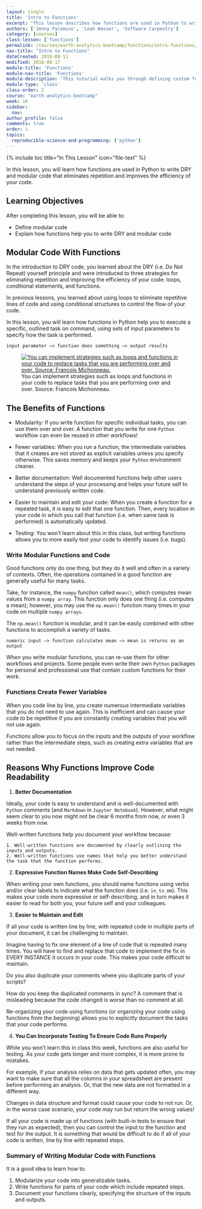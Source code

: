 ```yaml
---
layout: single
title: 'Intro to Functions'
excerpt: "This lesson describes how functions are used in Python to write DRY and modular code."
authors: ['Jenny Palomino', 'Leah Wasser', 'Software Carpentry']
category: [courses]
class-lesson: ['functions']
permalink: /courses/earth-analytics-bootcamp/functions/intro-functions/
nav-title: "Intro to Functions"
dateCreated: 2019-08-11
modified: 2018-08-17
module-title: 'Functions'
module-nav-title: 'Functions'
module-description: 'This tutorial walks you through defining custom functions and applying them to data structures in Python.'
module-type: 'class'
class-order: 2
course: "earth-analytics-bootcamp"
week: 10
sidebar:
  nav:
author_profile: false
comments: true
order: 1
topics:
  reproducible-science-and-programming: ['python']
---
```

{% include toc title="In This Lesson" icon="file-text" %}

In this lesson, you will learn how functions are used in Python to write DRY and modular code that eliminates repetition and improves the efficiency of your code.

<div class='notice--success' markdown="1">

## <i class="fa fa-graduation-cap" aria-hidden="true"></i> Learning Objectives

After completing this lesson, you will be able to:

* Define modular code
* Explain how functions help you to write DRY and modular code

</div>


## Modular Code With Functions

In the introduction to DRY code, you learned about the DRY (i.e. Do Not Repeat) yourself principle and were introduced to three strategies for eliminating repetition and improving the efficiency of your code: loops, conditional statements, and functions. 

In previous lessons, you learned about using loops to eliminate repetitive lines of code and using conditional structures to control the flow of your code. 

In this lesson, you will learn how functions in Python help you to execute a specific, outlined task on command, using sets of input parameters to specify how the task is performed.

`input parameter –> function does something –> output results`

<figure>
 <a href="{{ site.url }}/images/courses/earth-analytics/week-8/funct-all-things.png">
 <img src="{{ site.url }}/images/courses/earth-analytics/week-8/funct-all-things.png" alt="You can implement strategies such as loops and functions in your code to replace tasks that you are performing over and over. Source: Francois Michonneau."></a>
 <figcaption> You can implement strategies such as loops and functions in your code to replace tasks that you are performing over and over. Source: Francois Michonneau.
 </figcaption>
</figure>


## The Benefits of Functions

* Modularity: If you write function for specific individual tasks, you can use them over and over. A function that you write for one `Python` workflow can even be reused in other workflows!

* Fewer variables: When you run a function, the intermediate variables that it creates are not stored as explicit variables unless you specify otherwise. This saves memory and keeps your `Python` environment cleaner. 

* Better documentation: Well documented functions help other users understand the steps of your processing and helps your future self to understand previously written code.

* Easier to maintain and edit your code: When you create a function for a repeated task, it is easy to edit that one function. Then, every location in your code in which you call that function (i.e. when same task is performed) is automatically updated.

* Testing: You won’t learn about this in this class, but writing functions allows you to more easily test your code to identify issues (i.e. bugs).


### Write Modular Functions and Code

Good functions only do one thing, but they do it well and often in a variety of contexts. Often, the operations contained in a good function are generally useful for many tasks. 

Take, for instance, the `numpy` function called `mean()`, which computes mean values from a `numpy array`. This function only does one thing (i.e. computes a mean); however, you may use the `np.mean()` function many times in your code on multiple `numpy arrays`. 

The `np.mean()` function is modular, and it can be easily combined with other functions to accomplish a variety of tasks.

`numeric input –> function calculates mean –> mean is returns as an output`

When you write modular functions, you can re-use them for other workflows and projects. Some people even write their own `Python` packages for personal and professional use that contain custom functions for their work.


### Functions Create Fewer Variables

When you code line by line, you create numerous intermediate variables that you do not need to use again. This is inefficient and can cause your code to be repetitive if you are constantly creating variables that you will not use again. 

Functions allow you to focus on the inputs and the outputs of your workflow rather than the intermediate steps, such as creating extra variables that are not needed.


## Reasons Why Functions Improve Code Readability

1. **Better Documentation**

Ideally, your code is easy to understand and is well-documented with `Python` comments (and `Markdown` in `Jupyter Notebook`). However, what might seem clear to you now might not be clear 6 months from now, or even 3 weeks from now.

Well-written functions help you document your workflow because:

    1. Well-written functions are documented by clearly outlining the inputs and outputs.
    2. Well-written functions use names that help you better understand the task that the function performs.

2. **Expressive Function Names Make Code Self-Describing**

When writing your own functions, you should name functions using verbs and/or clear labels to indicate what the function does (i.e. `in_to_mm`). This makes your code more expressive or self-describing, and in turn makes it easier to read for both you, your future self and your colleagues.


3. **Easier to Maintain and Edit**

If all your code is written line by line, with repeated code in multiple parts of your document, it can be challenging to maintain.

Imagine having to fix one element of a line of code that is repeated many times. You will have to find and replace that code to implement the fix in EVERY INSTANCE it occurs in your code. This makes your code difficult to maintain.

Do you also duplicate your comments where you duplicate parts of your scripts? 

How do you keep the duplicated comments in sync? A comment that is misleading because the code changed is worse than no comment at all.

Re-organizing your code using functions (or organizing your code using functions from the beginning) allows you to explicitly document the tasks that your code performs.

4. **You Can Incorporate Testing To Ensure Code Runs Properly**

While you won’t learn this in class this week, functions are also useful for testing. As your code gets longer and more complex, it is more prone to mistakes. 

For example, if your analysis relies on data that gets updated often, you may want to make sure that all the columns in your spreadsheet are present before performing an analysis. Or, that the new data are not formatted in a different way.

Changes in data structure and format could cause your code to not run. Or, in the worse case scenario, your code may run but return the wrong values!

If all your code is made up of functions (with built-in tests to ensure that they run as expected), then you can control the input to the function and test for the output. It is something that would be difficult to do if all of your code is written, line by line with repeated steps.

### Summary of Writing Modular Code with Functions

It is a good idea to learn how to:

1. Modularize your code into generalizable tasks.
2. Write functions for parts of your code which include repeated steps.
3. Document your functions clearly, specifying the structure of the inputs and outputs.
